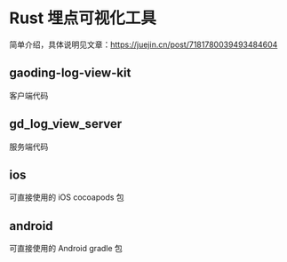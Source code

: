 # Rust 埋点可视化工具

简单介绍，具体说明见文章：https://juejin.cn/post/7181780039493484604

## gaoding-log-view-kit

客户端代码

## gd_log_view_server

服务端代码

## ios

可直接使用的 iOS cocoapods 包

## android

可直接使用的 Android gradle 包
